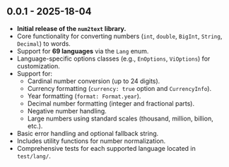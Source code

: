 ## 0.0.1 - 2025-18-04

- **Initial release of the `num2text` library.**
- Core functionality for converting numbers (`int`, `double`, `BigInt`, `String`, `Decimal`) to words.
- Support for **69 languages** via the `Lang` enum.
- Language-specific options classes (e.g., `EnOptions`, `ViOptions`) for customization.
- Support for:
  - Cardinal number conversion (up to 24 digits).
  - Currency formatting (`currency: true` option and `CurrencyInfo`).
  - Year formatting (`format: Format.year`).
  - Decimal number formatting (integer and fractional parts).
  - Negative number handling.
  - Large numbers using standard scales (thousand, million, billion, etc.).
- Basic error handling and optional fallback string.
- Includes utility functions for number normalization.
- Comprehensive tests for each supported language located in `test/lang/`.
